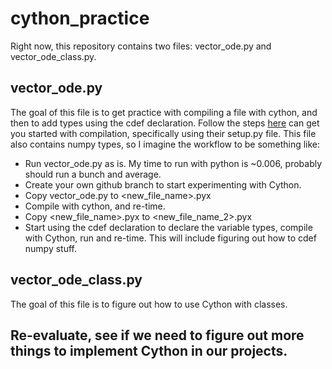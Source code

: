 # cython_practice

Right now, this repository contains two files: vector_ode.py and vector_ode_class.py. 

## vector_ode.py  
The goal of this file is to get practice with compiling a file with cython, and then to add types using the cdef declaration. Follow the steps [here](http://hplgit.github.io/teamods/cyode/cyode-sphinx/main_cyode.html#using-cython) can get you started with compilation, specifically using their setup.py file. This file also contains numpy types, so I imagine the workflow to be something like:  
* Run vector_ode.py as is. My time to run with python is ~0.006, probably should run a bunch and average.
* Create your own github branch to start experimenting with Cython.  
* Copy vector_ode.py to <new_file_name>.pyx
* Compile with cython, and re-time.
* Copy <new_file_name>.pyx to <new_file_name_2>.pyx
* Start using the cdef declaration to declare the variable types, compile with Cython, run and re-time. This will include figuring out how to cdef numpy stuff.

## vector_ode_class.py  
The goal of this file is to figure out how to use Cython with classes. 

## Re-evaluate, see if we need to figure out more things to implement Cython in our projects.
